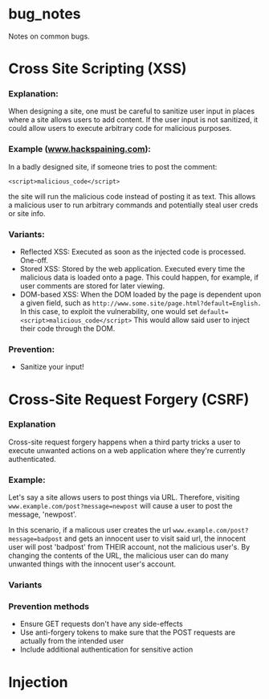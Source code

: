 # bug\_notes
Notes on common bugs. 

# Cross Site Scripting (XSS)
### Explanation: 
When designing a site, one must be careful to sanitize user input in places where
a site allows users to add content. If the user input is not sanitized, it could
allow users to execute arbitrary code for malicious purposes.

### Example (www.hackspaining.com):
In a badly designed site, if someone tries to post the comment:

```
<script>malicious_code</script>
```

the site will run the malicious code instead of posting it as text. This allows
a malicious user to run arbitrary commands and potentially steal user creds
or site info. 

### Variants:
- Reflected XSS: Executed as soon as the injected code is processed. One-off.
- Stored XSS: Stored by the web application. Executed every time the malicious
data is loaded onto a page. This could happen, for example, if user comments
are stored for later viewing. 
- DOM-based XSS: When the DOM loaded by the page is dependent upon a given
field, such as `http://www.some.site/page.html?default=English.` In this case,
to exploit the vulnerability, one would set `default=<script>malicious_code</script>`
This would allow said user to inject their code through the DOM.

### Prevention:
- Sanitize your input! 

# Cross-Site Request Forgery (CSRF)
### Explanation
Cross-site request forgery happens when a third party tricks a user to execute
unwanted actions on a web application where they're currently authenticated.

### Example:
Let's say a site allows users to post things via URL. Therefore, visiting
`www.example.com/post?message=newpost` will cause a user to post the message,
'newpost'. 

In this scenario, if a malicous user creates the url
`www.example.com/post?message=badpost` and gets an innocent user to visit
said url, the innocent user will post 'badpost' from THEIR account, not the 
malicious user's. By changing the contents of the URL, the malicious user
can do many unwanted things with the innocent user's account.

### Variants

### Prevention methods
- Ensure GET requests don't have any side-effects
- Use anti-forgery tokens to make sure that the POST requests are actually
from the intended user
- Include additional authentication for sensitive action

# Injection
